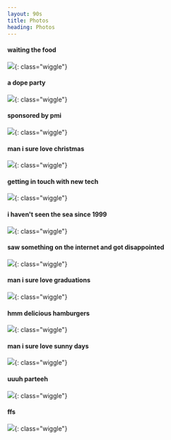```yaml
---
layout: 90s
title: Photos
heading: Photos
---
```


#### waiting the food

![](/geocities/assets/imgs/photos/me.gif){: class="wiggle"}

#### a dope party

![](/geocities/assets/imgs/photos/dope.gif){: class="wiggle"}

#### sponsored by pmi

![](/geocities/assets/imgs/photos/marlboro.gif){: class="wiggle"}

#### man i sure love christmas

![](/geocities/assets/imgs/photos/xmas.gif){: class="wiggle"}

#### getting in touch with new tech

![](/geocities/assets/imgs/photos/ms.gif){: class="wiggle"}

#### i haven't seen the sea since 1999

![](/geocities/assets/imgs/photos/sea.gif){: class="wiggle"}

#### saw something on the internet and got disappointed

![](/geocities/assets/imgs/photos/disappointed.gif){: class="wiggle"}

#### man i sure love graduations

![](/geocities/assets/imgs/photos/graduate.gif){: class="wiggle"}

#### hmm delicious hamburgers

![](/geocities/assets/imgs/photos/food.gif){: class="wiggle"}

#### man i sure love sunny days

![](/geocities/assets/imgs/photos/sun.gif){: class="wiggle"}

#### uuuh parteeh

![](/geocities/assets/imgs/photos/parteh.gif){: class="wiggle"}

#### ffs

![](/geocities/assets/imgs/photos/bored.gif){: class="wiggle"}
